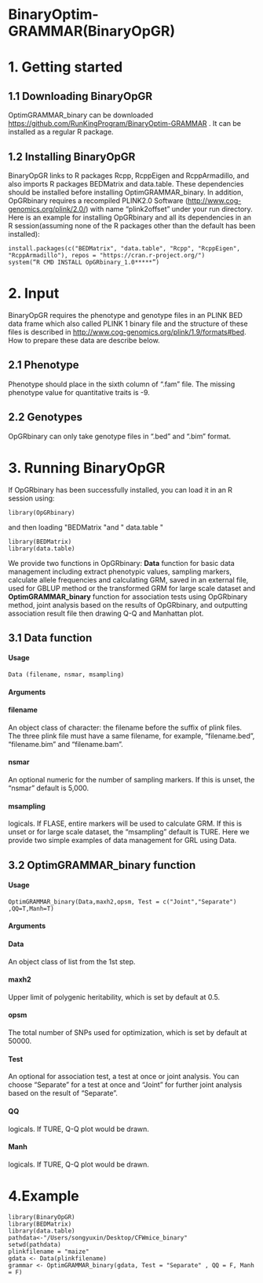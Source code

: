 # BinaryOptim-GRAMMAR(BinaryOpGR)
# 1. Getting started
## 1.1	Downloading BinaryOpGR
OptimGRAMMAR_binary can be downloaded https://github.com/RunKingProgram/BinaryOptim-GRAMMAR
. It can be installed as a regular R package.
## 1.2	Installing BinaryOpGR
BinaryOpGR links to R packages Rcpp, RcppEigen and RcppArmadillo, and also imports R packages BEDMatrix and data.table. These dependencies should be installed before installing OptimGRAMMAR_binary. In addition, OpGRbinary requires a recompiled PLINK2.0 Software (http://www.cog-genomics.org/plink/2.0/) with name “plink2offset” under your run directory. Here is an example for installing OpGRbinary and all its dependencies in an R session(assuming none of the R packages other than the default has been installed):
```
install.packages(c("BEDMatrix", "data.table", "Rcpp", "RcppEigen", "RcppArmadillo"), repos = "https://cran.r-project.org/")
system(“R CMD INSTALL OpGRbinary_1.0*****”)
```
# 2. Input
BinaryOpGR requires the phenotype and genotype files in an PLINK BED data frame which also called PLINK 1 binary file and the structure of these files is described in http://www.cog-genomics.org/plink/1.9/formats#bed. How to prepare these data are describe below.
## 2.1 Phenotype
Phenotype should place in the sixth column of “.fam” file. The missing phenotype value for quantitative traits is -9.
## 2.2 Genotypes
OpGRbinary can only take genotype files in “.bed” and “.bim” format.
# 3. Running BinaryOpGR
If OpGRbinary has been successfully installed, you can load it in an R session using:
```
library(OpGRbinary)
```
and then loading "BEDMatrix "and " data.table " 
```
library(BEDMatrix)
library(data.table)
```
We provide two functions in OpGRbinary: **Data** function for basic data management including extract phenotypic values, sampling markers, calculate allele frequencies and calculating GRM, saved in an external file, used for GBLUP method or the transformed GRM for large scale dataset and **OptimGRAMMAR_binary** function for association tests using OpGRbinary method, joint analysis based on the results of OpGRbinary, and outputting association result file then drawing Q-Q and Manhattan plot.
## 3.1 Data function
#### Usage
```
Data (filename, nsmar, msampling)
```
#### Arguments

#### filename
An object class of character: the filename before the suffix of plink files. The three plink file must have a same filename, for example, “filename.bed”, “filename.bim” and “filename.bam”.
#### nsmar 
An optional numeric for the number of sampling markers. If this is unset, the “nsmar” default is 5,000.
#### msampling
logicals. If FLASE, entire markers will be used to calculate GRM. If this is unset or for large scale dataset, the “msampling” default is TURE.
Here we provide two simple examples of data management for GRL using Data.
## 3.2 OptimGRAMMAR_binary function
#### Usage
```
OptimGRAMMAR_binary(Data,maxh2,opsm, Test = c("Joint","Separate") ,QQ=T,Manh=T)
```
#### Arguments
#### Data
An object class of list from the 1st step.<br>
#### maxh2
Upper limit of polygenic heritability, which is set by default at 0.5.<br>
#### opsm
The total number of SNPs used for optimization, which is set by  default at 50000.<br>
#### Test
An optional for association test, a test at once or joint analysis. You can choose “Separate” for a 
            test at once and “Joint” for further joint analysis based on the result of “Separate”.<br>
#### QQ
logicals. If TURE, Q-Q plot would be drawn.<br>
#### Manh
logicals. If TURE, Q-Q plot would be drawn.<br>

# 4.Example

```
library(BinaryOpGR)
library(BEDMatrix)
library(data.table)
pathdata<-"/Users/songyuxin/Desktop/CFWmice_binary"
setwd(pathdata)
plinkfilename = "maize"
gdata <- Data(plinkfilename)
grammar <- OptimGRAMMAR_binary(gdata, Test = "Separate" , QQ = F, Manh = F)
```
